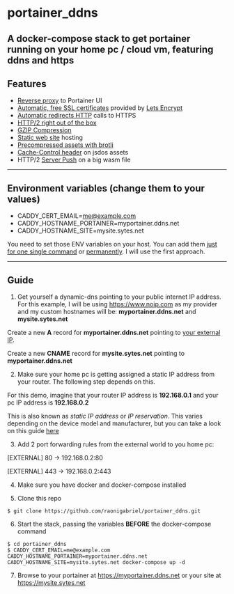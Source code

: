 # portainer_ddns
A docker-compose stack to get portainer running on your home pc / cloud vm, featuring ddns and https
---
## Features
* [Reverse proxy](https://caddyserver.com/docs/quick-starts/reverse-proxy) to Portainer UI
* [Automatic, free SSL certificates](https://caddyserver.com/docs/automatic-https) provided by [Lets Encrypt](https://letsencrypt.org/)
* [Automatic redirects HTTP](https://caddyserver.com/docs/automatic-https) calls to HTTPS
* [HTTP/2 right out of the box](https://caddyserver.com/)
* [GZIP Compression](https://caddyserver.com/docs/gzip)
* [Static web site](https://caddyserver.com/docs/quick-starts/static-files) hosting
* [Precompressed assets with brotli](https://misterorion.com/caddy-server-brotli/)
* [Cache-Control header](https://gtmetrix.com/serve-static-assets-with-an-efficient-cache-policy.html)  on jsdos assets
* HTTP/2 [Server Push](https://en.wikipedia.org/wiki/HTTP/2_Server_Push) on a big wasm file
---
## Environment variables (change them to your values)
* CADDY_CERT_EMAIL=me@example.com
* CADDY_HOSTNAME_PORTAINER=myportainer.ddns.net
* CADDY_HOSTNAME_SITE=mysite.sytes.net

You need to set those ENV variables on your host. You can add them [just for one single command](https://www.baeldung.com/linux/set-env-variables-bash-command#setting-multiple-variables-only-for-a-single-command) or [permanently](https://phoenixnap.com/kb/linux-set-environment-variable). I will use the first approach.

---
## Guide
1. Get yourself a dynamic-dns pointing to your public internet IP address.
For this example, I will be using https://www.noip.com as my provider and my custom hostnames will be: **myportainer.ddns.net** and **mysite.sytes.net**

Create a new **A** record for **myportainer.ddns.net** pointing to [your external IP](https://whatismyipaddress.com/). 

Create a new **CNAME** record for **mysite.sytes.net** pointing to **myportainer.ddns.net**


2. Make sure your home pc is getting assigned a static IP address from your router. The following step depends on this.

For this demo, imagine that your router IP address is **192.168.0.1** and your pc IP address is **192.168.0.2**

This is also known as *static IP address* or *IP reservation*. This varies depending on the device model and manufacturer, but you can take a look on this guide [here](http://blog.dlink.com/mastering-static-ip-addresses-2/)

3. Add 2 port forwarding rules from the external world to you home pc:

 
[EXTERNAL] 80 -> 192.168.0.2:80

[EXTERNAL] 443 -> 192.168.0.2:443

4. Make sure you have docker and docker-compose installed

5. Clone this repo
```
$ git clone https://github.com/raonigabriel/portainer_ddns.git
```

6. Start the stack, passing the variables **BEFORE** the docker-compose command
```
$ cd portainer_ddns
$ CADDY_CERT_EMAIL=me@example.com CADDY_HOSTNAME_PORTAINER=myportainer.ddns.net CADDY_HOSTNAME_SITE=mysite.sytes.net docker-compose up -d
```

7. Browse to your portainer at https://myportainer.ddns.net or your site at https://mysite.sytes.net
